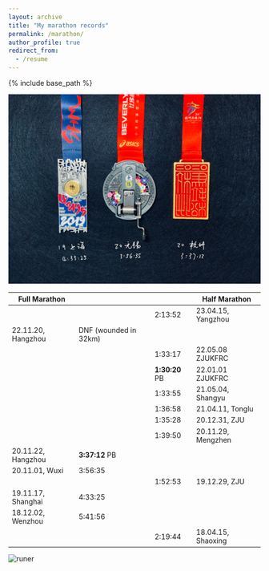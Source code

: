```yaml
---
layout: archive
title: "My marathon records"
permalink: /marathon/
author_profile: true
redirect_from:
  - /resume
---
```


{% include base_path %}

![medals](/images/marathonmedals.png)

| Full Marathon |          |      | Half Marathon |
| ---------- | ---------- |--------|-------- |
|  |       | 2:13:52 | 23.04.15, Yangzhou     |
| 22.11.20, Hangzhou |  DNF (wounded in 32km) |  | |
|  |       | 1:33:17   | 22.05.08 ZJUKFRC    |
|  |       | **1:30:20** PB  | 22.01.01 ZJUKFRC   |
|  |       | 1:33:55    | 21.05.04, Shangyu |
|  |       | 1:36:58    | 21.04.11, Tonglu |
|  |       | 1:35:28   | 20.12.31, ZJU |
|  |       | 1:39:50    | 20.11.29, Mengzhen|
| 20.11.22, Hangzhou   | **3:37:12** PB     |    |  |
| 20.11.01, Wuxi   | 3:56:35      |    |  |  |
|  |       |  1:52:53  | 19.12.29, ZJU|
| 19.11.17, Shanghai | 4:33:25      |    |  | 
| 18.12.02, Wenzhou   | 5:41:56      |    |  |
|  |       | 2:19:44  | 18.04.15, Shaoxing |

![runer](/images/runer.png)

